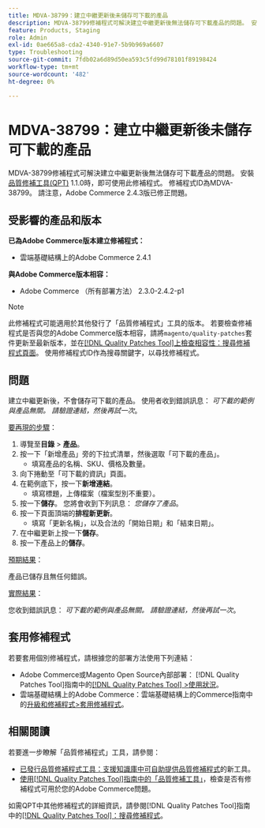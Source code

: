 ```yaml
---
title: MDVA-38799：建立中繼更新後未儲存可下載的產品
description: MDVA-38799修補程式可解決建立中繼更新後無法儲存可下載產品的問題。 安裝[Quality Patches Tool (QPT)](https://experienceleague.adobe.com/en/docs/commerce-operations/tools/quality-patches-tool/quality-patches-tool-to-self-serve-quality-patches) 1.1.0時，即可使用此修補程式。 修補程式ID為MDVA-38799。 請注意，Adobe Commerce 2.4.3版已修正問題。
feature: Products, Staging
role: Admin
exl-id: 0ae665a8-cda2-4340-91e7-5b9b969a6607
type: Troubleshooting
source-git-commit: 7fdb02a6d89d50ea593c5fd99d78101f89198424
workflow-type: tm+mt
source-wordcount: '482'
ht-degree: 0%

---
```


# MDVA-38799：建立中繼更新後未儲存可下載的產品

MDVA-38799修補程式可解決建立中繼更新後無法儲存可下載產品的問題。 安裝[品質修補工具(QPT)](https://experienceleague.adobe.com/en/docs/commerce-operations/tools/quality-patches-tool/quality-patches-tool-to-self-serve-quality-patches) 1.1.0時，即可使用此修補程式。 修補程式ID為MDVA-38799。 請注意，Adobe Commerce 2.4.3版已修正問題。

## 受影響的產品和版本

**已為Adobe Commerce版本建立修補程式：**

* 雲端基礎結構上的Adobe Commerce 2.4.1

**與Adobe Commerce版本相容：**

* Adobe Commerce （所有部署方法） 2.3.0-2.4.2-p1

>[!NOTE]
>
>此修補程式可能適用於其他發行了「品質修補程式」工具的版本。 若要檢查修補程式是否與您的Adobe Commerce版本相容，請將`magento/quality-patches`套件更新至最新版本，並在[[!DNL Quality Patches Tool]上檢查相容性：搜尋修補程式頁面](https://experienceleague.adobe.com/en/docs/commerce-operations/tools/quality-patches-tool/quality-patches-tool-to-self-serve-quality-patches)。 使用修補程式ID作為搜尋關鍵字，以尋找修補程式。

## 問題

建立中繼更新後，不會儲存可下載的產品。 使用者收到錯誤訊息： *可下載的範例與產品無關。 請驗證連結，然後再試一次*。

<u>要再現的步驟</u>：

1. 導覽至&#x200B;**目錄** > **產品**。
1. 按一下「新增產品」旁的下拉式清單，然後選取「可下載的產品」。
   * 填寫產品的名稱、SKU、價格及數量。
1. 向下捲動至「可下載的資訊」頁面。
1. 在範例底下，按一下&#x200B;**新增連結**。
   * 填寫標題，上傳檔案（檔案型別不重要）。
1. 按一下&#x200B;**儲存**。 您將會收到下列訊息： *您儲存了產品*。
1. 按一下頁面頂端的&#x200B;**排程新更新**。
   * 填寫「更新名稱」，以及合法的「開始日期」和「結束日期」。
1. 在中繼更新上按一下&#x200B;**儲存**。
1. 按一下產品上的&#x200B;**儲存**。

<u>預期結果</u>：

產品已儲存且無任何錯誤。

<u>實際結果</u>：

您收到錯誤訊息： *可下載的範例與產品無關。 請驗證連結，然後再試一次*。

## 套用修補程式

若要套用個別修補程式，請根據您的部署方法使用下列連結：

* Adobe Commerce或Magento Open Source內部部署： [!DNL Quality Patches Tool]指南中的[[!DNL Quality Patches Tool] >使用狀況](/help/tools/quality-patches-tool/usage.md)。
* 雲端基礎結構上的Adobe Commerce：雲端基礎結構上的Commerce指南中的[升級和修補程式>套用修補程式](https://experienceleague.adobe.com/docs/commerce-cloud-service/user-guide/develop/upgrade/apply-patches.html)。

## 相關閱讀

若要進一步瞭解「品質修補程式」工具，請參閱：

* [已發行品質修補程式工具：支援知識庫中可自助提供品質修補程式](https://experienceleague.adobe.com/en/docs/commerce-operations/tools/quality-patches-tool/quality-patches-tool-to-self-serve-quality-patches)的新工具。
* [使用[!DNL Quality Patches Tool]指南中的「品質修補工具」](/help/tools/quality-patches-tool/patches-available-in-qpt/check-patch-for-magento-issue-with-magento-quality-patches.md)，檢查是否有修補程式可用於您的Adobe Commerce問題。

如需QPT中其他修補程式的詳細資訊，請參閱[!DNL Quality Patches Tool]指南中的[[!DNL Quality Patches Tool]：搜尋修補程式](https://experienceleague.adobe.com/tools/commerce-quality-patches/index.html)。
